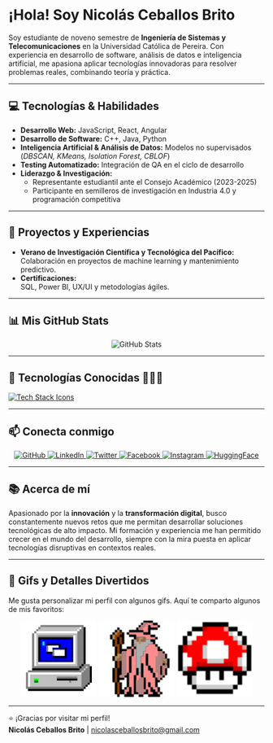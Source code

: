 # ¡Hola! Soy Nicolás Ceballos Brito

Soy estudiante de noveno semestre de **Ingeniería de Sistemas y Telecomunicaciones** en la Universidad Católica de Pereira. Con experiencia en desarrollo de software, análisis de datos e inteligencia artificial, me apasiona aplicar tecnologías innovadoras para resolver problemas reales, combinando teoría y práctica.

---

## 💻 Tecnologías & Habilidades

- **Desarrollo Web:** JavaScript, React, Angular  
- **Desarrollo de Software:** C++, Java, Python  
- **Inteligencia Artificial & Análisis de Datos:** Modelos no supervisados (*DBSCAN, KMeans, Isolation Forest, CBLOF*)  
- **Testing Automatizado:** Integración de QA en el ciclo de desarrollo  
- **Liderazgo & Investigación:**  
  - Representante estudiantil ante el Consejo Académico (2023-2025)  
  - Participante en semilleros de investigación en Industria 4.0 y programación competitiva

---

## 🚀 Proyectos y Experiencias

- **Verano de Investigación Científica y Tecnológica del Pacífico:**  
  Colaboración en proyectos de machine learning y mantenimiento predictivo.
- **Certificaciones:**  
  SQL, Power BI, UX/UI y metodologías ágiles.

---

## 📊 Mis GitHub Stats

<p align="center">
  <img src="https://github-readme-stats.vercel.app/api?username=Nico2603&hide=contribs,prs&count_private=true&show_icons=true" alt="GitHub Stats">
</p>

---

## 🎨 Tecnologías Conocidas 👨🏻‍💻

<!-- Tech Stack Icons -->
<p align="left">
  <a href="https://skillicons.dev">
    <img src="https://skillicons.dev/icons?i=js,react,angular,cpp,java,py,ai,css,html,git,github" alt="Tech Stack Icons" />
  </a>
</p>

---

## 📫 Conecta conmigo

<p align="center">
  <a href="https://github.com/Nico2603">
    <img src="https://img.shields.io/badge/GitHub-Nico2603-181717?style=for-the-badge&logo=github" alt="GitHub">
  </a>
  <a href="https://www.linkedin.com/in/nicolas-ceballos-brito/">
    <img src="https://img.shields.io/badge/LinkedIn-NicolasCeballosBrito-0A66C2?style=for-the-badge&logo=linkedin" alt="LinkedIn">
  </a>
  <a href="https://x.com/NicolasCBrito">
    <img src="https://img.shields.io/badge/Twitter-NicolasCBrito-1DA1F2?style=for-the-badge&logo=twitter" alt="Twitter">
  </a>
  <a href="https://www.facebook.com/NicolasCeballosBrito/">
    <img src="https://img.shields.io/badge/Facebook-NicolasCeballosBrito-1877F2?style=for-the-badge&logo=facebook" alt="Facebook">
  </a>
  <a href="https://www.instagram.com/nico_ceballos26/">
    <img src="https://img.shields.io/badge/Instagram-nico_ceballos26-E4405F?style=for-the-badge&logo=instagram" alt="Instagram">
  </a>
  <a href="https://huggingface.co/Flackoooo">
    <img src="https://img.shields.io/badge/HuggingFace-Flackoooo-20BEFF?style=for-the-badge&logo=huggingface" alt="HuggingFace">
  </a>
</p>

---

## 📚 Acerca de mí

Apasionado por la **innovación** y la **transformación digital**, busco constantemente nuevos retos que me permitan desarrollar soluciones tecnológicas de alto impacto. Mi formación y experiencia me han permitido crecer en el mundo del desarrollo, siempre con la mira puesta en aplicar tecnologías disruptivas en contextos reales.

---

## 🎨 Gifs y Detalles Divertidos

Me gusta personalizar mi perfil con algunos gifs. Aquí te comparto algunos de mis favoritos:

<p align="center">
  <img src="https://raw.githubusercontent.com/deut-erium/deut-erium/refs/heads/master/assets/computer.gif" alt="Computer GIF" width="150">
  <img src="https://raw.githubusercontent.com/deut-erium/deut-erium/refs/heads/master/assets/gandalf_parrot.gif" alt="Gandalf Parrot GIF" width="150">
  <img src="https://raw.githubusercontent.com/deut-erium/deut-erium/refs/heads/master/assets/powerup.gif" alt="Power Up GIF" width="150">
</p>

---

⭐️ ¡Gracias por visitar mi perfil!  
**Nicolás Ceballos Brito** | [nicolasceballosbrito@gmail.com](mailto:nicolasceballosbrito@gmail.com)
